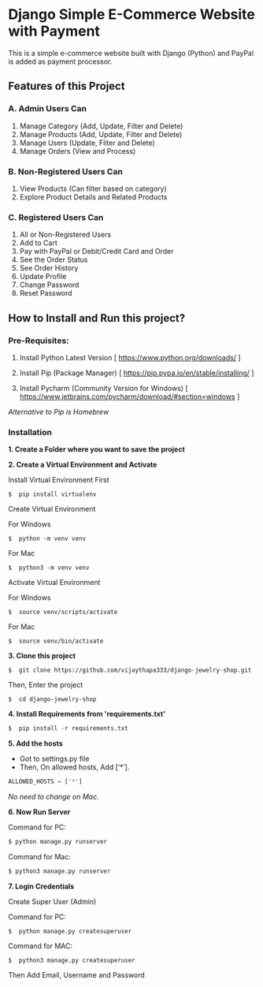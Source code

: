 # Django Simple E-Commerce Website with Payment

This is a simple e-commerce website built with Django (Python) and PayPal is added as payment processor.

## Features of this Project

### A. Admin Users Can

1. Manage Category (Add, Update, Filter and Delete)
2. Manage Products (Add, Update, Filter and Delete)
3. Manage Users (Update, Filter and Delete)
4. Manage Orders (View and Process)

### B. Non-Registered Users Can

1. View Products (Can filter based on category)
2. Explore Product Details and Related Products

### C. Registered Users Can

1. All or Non-Registered Users
2. Add to Cart
3. Pay with PayPal or Debit/Credit Card and Order
4. See the Order Status
5. See Order History
6. Update Profile
7. Change Password
8. Reset Password

## How to Install and Run this project?

### Pre-Requisites:

1. Install Python Latest Version
   [ https://www.python.org/downloads/ ]

2. Install Pip (Package Manager)
   [ https://pip.pypa.io/en/stable/installing/ ]

3. Install Pycharm (Community Version for Windows)
   [ https://www.jetbrains.com/pycharm/download/#section=windows ]

_Alternative to Pip is Homebrew_

### Installation

**1. Create a Folder where you want to save the project**

**2. Create a Virtual Environment and Activate**

Install Virtual Environment First

```
$  pip install virtualenv
```

Create Virtual Environment

For Windows

```
$  python -m venv venv
```

For Mac

```
$  python3 -m venv venv
```

Activate Virtual Environment

For Windows

```
$  source venv/scripts/activate
```

For Mac

```
$  source venv/bin/activate
```

**3. Clone this project**

```
$  git clone https://github.com/vijaythapa333/django-jewelry-shop.git
```

Then, Enter the project

```
$  cd django-jewelry-shop
```

**4. Install Requirements from 'requirements.txt'**

```python
$  pip install -r requirements.txt
```

**5. Add the hosts**

- Got to settings.py file
- Then, On allowed hosts, Add [‘*’].

```python
ALLOWED_HOSTS = ['*']
```

_No need to change on Mac._

**6. Now Run Server**

Command for PC:

```python
$ python manage.py runserver
```

Command for Mac:

```python
$ python3 manage.py runserver
```

**7. Login Credentials**

Create Super User (Admin)

Command for PC:

```
$  python manage.py createsuperuser
```

Command for MAC:

```
$  python3 manage.py createsuperuser
```

Then Add Email, Username and Password
